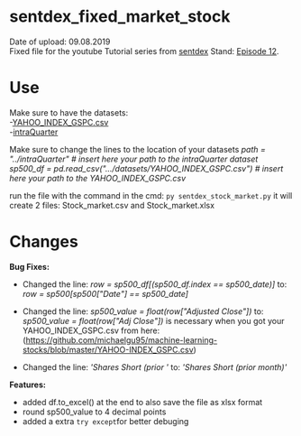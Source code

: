 # sentdex_fixed_market_stock
Date of upload: 09.08.2019  
Fixed file for the youtube Tutorial series from [sentdex](https://youtu.be/URTZ2jKCgBc) Stand: [Episode 12](https://www.youtube.com/watch?v=4WM6hB7l4Lc&list=PLQVvvaa0QuDd0flgGphKCej-9jp-QdzZ3&index=12).

# Use
Make sure to have the datasets:   
-[YAHOO_INDEX_GSPC.csv](https://github.com/michaelgu95/machine-learning-stocks/blob/master/YAHOO-INDEX_GSPC.csv)                
-[intraQuarter](https://pythonprogramming.net/downloads/intraQuarter.zip/)

Make sure to change the lines to the location of your datasets
*path = "../intraQuarter" # insert here your path to the intraQuarter dataset*
*sp500_df = pd.read_csv(".../datasets/YAHOO_INDEX_GSPC.csv") # insert here your path to the YAHOO_INDEX_GSPC.csv*

run the file with the command in the cmd:
``` py sentdex_stock_market.py ```
it will create 2 files: Stock_market.csv and Stock_market.xlsx 

# Changes
**Bug Fixes:**
- Changed the line: *row = sp500_df\[(sp500_df.index == sp500_date)\]*
  to: *row = sp500\[sp500\["Date"\] == sp500_date]*

- Changed the line: *sp500_value = float(row\["Adjusted Close"\])*
  to: *sp500_value = float(row\["Adj Close"\])*
  is necessary when you got your YAHOO_INDEX_GSPC.csv from here: (https://github.com/michaelgu95/machine-learning-stocks/blob/master/YAHOO-INDEX_GSPC.csv)
  
 - Changed the line: *'Shares Short (prior '*
  to: *'Shares Short (prior month)'*
 
  
**Features:**
- added df.to_excel() at the end to also save the file as xlsx format
- round sp500_value to 4 decimal points 
- added a extra ```try except```for better debuging
